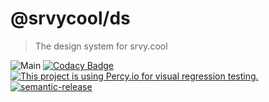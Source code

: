 # @srvycool/ds
> The design system for srvy.cool

![Main](https://github.com/srvycool/ds/workflows/Main/badge.svg)
[![Codacy Badge](https://app.codacy.com/project/badge/Grade/770880928e1d407b906818b7c84a1931)](https://www.codacy.com/gh/srvycool/ds?utm_source=github.com&amp;utm_medium=referral&amp;utm_content=srvycool/ds&amp;utm_campaign=Badge_Grade)
[![This project is using Percy.io for visual regression testing.](https://percy.io/static/images/percy-badge.svg)](https://percy.io/srvycool/ds) 
[![semantic-release](https://img.shields.io/badge/%20%20%F0%9F%93%A6%F0%9F%9A%80-semantic--release-e10079.svg)](https://github.com/semantic-release/semantic-release)

